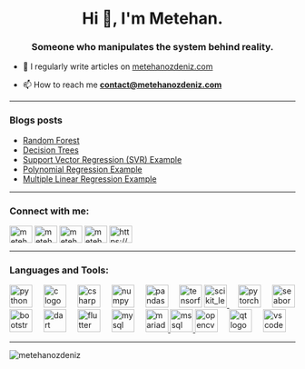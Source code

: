 <h1 align="center">Hi 👋, I'm Metehan.</h1>
<h3 align="center">Someone who manipulates the system behind reality.</h3>

- 📝 I regularly write articles on [metehanozdeniz.com](metehanozdeniz.com)

- 📫 How to reach me **contact@metehanozdeniz.com**
---
### Blogs posts
<!-- BLOG-POST-LIST:START -->
- [Random Forest](https://metehanozdeniz.com/machine-learning/2024-09-01-random-forest/)
- [Decision Trees](https://metehanozdeniz.com/machine-learning/2024-08-31-decision-trees/)
- [Support Vector Regression &lpar;SVR&rpar; Example](https://metehanozdeniz.com/machine-learning/2024-08-09-support-vector-regression/)
- [Polynomial Regression Example](https://metehanozdeniz.com/machine-learning/2024-08-08-polynomial-regression-example/)
- [Multiple Linear Regression Example](https://metehanozdeniz.com/machine-learning/2024-08-07-multiple-linear-regression-example/)
<!-- BLOG-POST-LIST:END -->
---
<h3 align="left">Connect with me:</h3>
<p align="left">
<a href="https://twitter.com/metehanozdeniz" target="blank"><img align="center" src="https://raw.githubusercontent.com/rahuldkjain/github-profile-readme-generator/master/src/images/icons/Social/twitter.svg" alt="metehanozdeniz" height="30" width="40" /></a>
<a href="https://linkedin.com/in/metehan-özdeniz" target="blank"><img align="center" src="https://raw.githubusercontent.com/rahuldkjain/github-profile-readme-generator/master/src/images/icons/Social/linked-in-alt.svg" alt="metehan-özdeniz" height="30" width="40" /></a>
<a href="https://kaggle.com/metehanzdeniz" target="blank"><img align="center" src="https://raw.githubusercontent.com/rahuldkjain/github-profile-readme-generator/master/src/images/icons/Social/kaggle.svg" alt="metehanzdeniz" height="30" width="40" /></a>
<a href="https://instagram.com/metehanozdeniz" target="blank"><img align="center" src="https://raw.githubusercontent.com/rahuldkjain/github-profile-readme-generator/master/src/images/icons/Social/instagram.svg" alt="metehanozdeniz" height="30" width="40" /></a>
<a href="/https://metehanozdeniz.com/feed.xml" target="blank"><img align="center" src="https://raw.githubusercontent.com/rahuldkjain/github-profile-readme-generator/master/src/images/icons/Social/rss.svg" alt="https://metehanozdeniz.com/feed.xml" height="30" width="40" /></a>
</p>
<hr>
<h3 align="left">Languages and Tools:</h3>
<div align="left">
  <img src="https://cdn.jsdelivr.net/gh/devicons/devicon/icons/python/python-original.svg" height="40" alt="python logo"  />
  <img width="12" />
  <img src="https://cdn.jsdelivr.net/gh/devicons/devicon/icons/c/c-original.svg" height="40" alt="c logo"  />
  <img width="12" />
  <img src="https://cdn.jsdelivr.net/gh/devicons/devicon/icons/csharp/csharp-original.svg" height="40" alt="csharp logo"  />
  <img width="12" />
  <img src="https://cdn.jsdelivr.net/gh/devicons/devicon/icons/numpy/numpy-original.svg" height="40" alt="numpy logo"  />
  <img width="12" />
  <img src="https://cdn.jsdelivr.net/gh/devicons/devicon/icons/pandas/pandas-original.svg" height="40" alt="pandas logo"  />
  <img width="12" />
  <img src="https://cdn.jsdelivr.net/gh/devicons/devicon/icons/tensorflow/tensorflow-original.svg" height="40" alt="tensorflow logo"  />
  <a href="https://scikit-learn.org/" target="_blank" rel="noreferrer">
    <img src="https://upload.wikimedia.org/wikipedia/commons/0/05/Scikit_learn_logo_small.svg" alt="scikit_learn" width="40" height="40"/>
</a>
  <img width="12" />
  <img src="https://cdn.jsdelivr.net/gh/devicons/devicon/icons/pytorch/pytorch-original.svg" height="40" alt="pytorch logo"  />
  <img width="12" />
  <a href="https://seaborn.pydata.org/" target="_blank" rel="noreferrer"> 
    <img src="https://seaborn.pydata.org/_images/logo-mark-lightbg.svg" alt="seaborn" width="40" height="40"/> 
</a>
<img src="https://cdn.jsdelivr.net/gh/devicons/devicon/icons/bootstrap/bootstrap-original.svg" height="40" alt="bootstrap logo"  />
<img width="12" />
<img src="https://cdn.jsdelivr.net/gh/devicons/devicon/icons/dart/dart-original.svg" height="40" alt="dart logo"  />
<img width="12" />
<img src="https://cdn.simpleicons.org/flutter/02569B" height="40" alt="flutter logo"  />
<img width="12" />
<img src="https://cdn.jsdelivr.net/gh/devicons/devicon/icons/mysql/mysql-original.svg" height="40" alt="mysql logo"  />
<img width="12" />
<a href="https://mariadb.org/" target="_blank" rel="noreferrer">
    <img src="https://www.vectorlogo.zone/logos/mariadb/mariadb-icon.svg" alt="mariadb" width="40" height="40"/>
</a>
<a href="https://www.microsoft.com/en-us/sql-server" target="_blank" rel="noreferrer">
    <img src="https://www.svgrepo.com/show/303229/microsoft-sql-server-logo.svg" alt="mssql" width="40" height="40"/>
</a>
<img src="https://cdn.jsdelivr.net/gh/devicons/devicon/icons/opencv/opencv-original.svg" height="40" alt="opencv logo"  />
<img width="12" />
<img src="https://cdn.jsdelivr.net/gh/devicons/devicon/icons/qt/qt-original.svg" height="40" alt="qt logo"  />
<img width="12" />
<img src="https://cdn.jsdelivr.net/gh/devicons/devicon/icons/vscode/vscode-original.svg" height="40" alt="vscode logo"  />
</div>
<hr>
<p><img align="center" src="https://github-readme-stats.vercel.app/api/top-langs/?username=metehanozdeniz&theme=transparent&hide_border=true&include_all_commits=false&count_private=false&layout=compact&size_weight=1" alt="metehanozdeniz" /></p>
